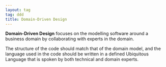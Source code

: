 ```yaml
---
layout: tag
tag: ddd
title: Domain-Driven Design
---
```


**Domain-Driven Design** focuses on the modelling software around a business domain by collaborating with experts in the domain.

The structure of the code should match that of the domain model, and the language used in the code should be written in a defined Ubiquitous Language that is spoken by both technical and domain experts.